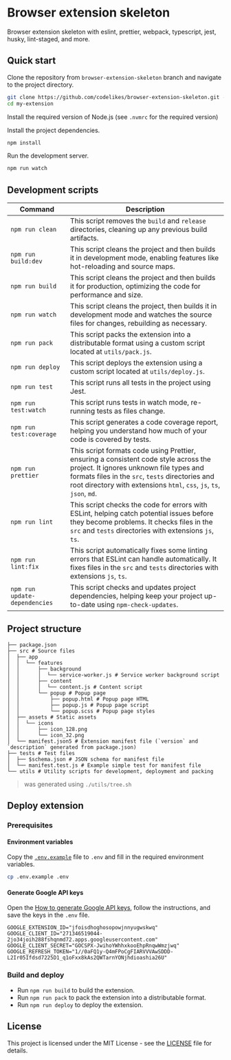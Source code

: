 # Browser extension skeleton

Browser extension skeleton with eslint, prettier, webpack, typescript, jest, husky, lint-staged, and more.

## Quick start

Clone the repository from `browser-extension-skeleton` branch and navigate to the project directory.

```bash
git clone https://github.com/codelikes/browser-extension-skeleton.git -b master --single-branch my-extension
cd my-extension
```

Install the required version of Node.js (see `.nvmrc` for the required version)

Install the project dependencies.

```bash
npm install
```

Run the development server.

```bash
npm run watch
```

## Development scripts

| Command                       | Description                                                                                                                                                                                                                                                 |
|-------------------------------|-------------------------------------------------------------------------------------------------------------------------------------------------------------------------------------------------------------------------------------------------------------|
| `npm run clean`               | This script removes the `build` and `release` directories, cleaning up any previous build artifacts.                                                                                                                                                        |
| `npm run build:dev`           | This script cleans the project and then builds it in development mode, enabling features like hot-reloading and source maps.                                                                                                                                |
| `npm run build`               | This script cleans the project and then builds it for production, optimizing the code for performance and size.                                                                                                                                             |
| `npm run watch`               | This script cleans the project, then builds it in development mode and watches the source files for changes, rebuilding as necessary.                                                                                                                       |
| `npm run pack`                | This script packs the extension into a distributable format using a custom script located at `utils/pack.js`.                                                                                                                                               |
| `npm run deploy`              | This script deploys the extension using a custom script located at `utils/deploy.js`.                                                                                                                                                                       |
| `npm run test`                | This script runs all tests in the project using Jest.                                                                                                                                                                                                       |
| `npm run test:watch`          | This script runs tests in watch mode, re-running tests as files change.                                                                                                                                                                                     |
| `npm run test:coverage`       | This script generates a code coverage report, helping you understand how much of your code is covered by tests.                                                                                                                                             |
| `npm run prettier`            | This script formats code using Prettier, ensuring a consistent code style across the project. It ignores unknown file types and formats files in the `src`, `tests` directories and root directory with extensions `html`, `css`, `js`, `ts`, `json`, `md`. |
| `npm run lint`                | This script checks the code for errors with ESLint, helping catch potential issues before they become problems. It checks files in the `src` and `tests` directories with extensions `js`, `ts`.                                                            |
| `npm run lint:fix`            | This script automatically fixes some linting errors that ESLint can handle automatically. It fixes files in the `src` and `tests` directories with extensions `js`, `ts`.                                                                                   |
| `npm run update-dependencies` | This script checks and updates project dependencies, helping keep your project up-to-date using `npm-check-updates`.                                                                                                                                        |

## Project structure

```plaintext
├── package.json
├── src # Source files
│  ├── app
│  │  └── features
│  │      ├── background
│  │      │  └── service-worker.js # Service worker background script
│  │      ├── content
│  │      │  └── content.js # Content script
│  │      └── popup # Popup page
│  │          ├── popup.html # Popup page HTML
│  │          ├── popup.js # Popup page script
│  │          └── popup.scss # Popup page styles
│  ├── assets # Static assets
│  │  └── icons
│  │      ├── icon_128.png
│  │      └── icon_32.png
│  └── manifest.json5 # Extension manifest file (`version` and `description` generated from package.json)
├── tests # Test files
│  ├── $schema.json # JSON schema for manifest file
│  └── manifest.test.js # Example simple test for manifest file
└── utils # Utility scripts for development, deployment and packing
```

> was generated using `./utils/tree.sh`

## Deploy extension

### Prerequisites

#### Environment variables

Copy the [`.env.example`](.env.example) file to `.env` and fill in the required environment variables.

```bash
cp .env.example .env
```

#### Generate Google API keys

Open the [How to generate Google API keys](https://github.com/fregante/chrome-webstore-upload-keys/blob/main/readme.md),
follow the instructions, and save the keys in the `.env` file.

```env
GOOGLE_EXTENSION_ID="jfoisdhoghosopowjnnyugwskwq"
GOOGLE_CLIENT_ID="271346519044-2jo34joih288fshqnmd72.apps.googleusercontent.com"
GOOGLE_CLIENT_SECRET="GOCSPX-JwihoYWhhxkooEhpRnqwWmzjwq"
GOOGLE_REFRESH_TOKEN="1//0aFQ1y-Q4mFPoCgFIARVVVAwSDDD-L2Ir05Ifdsd7225D1_q1oFxx8kAs2QWTarnYONjhdioashia26U"
```

### Build and deploy

- Run `npm run build` to build the extension.
- Run `npm run pack` to pack the extension into a distributable format.
- Run `npm run deploy` to deploy the extension.

## License

This project is licensed under the MIT License - see the [LICENSE](LICENSE) file for details.
